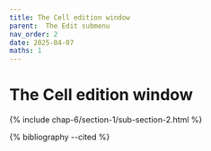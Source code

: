 ```yaml
---
title: The Cell edition window
parent:  The Edit submenu
nav_order: 2
date: 2025-04-07
maths: 1
---
```


# The Cell edition window

{% include chap-6/section-1/sub-section-2.html %}

{% bibliography --cited %}

